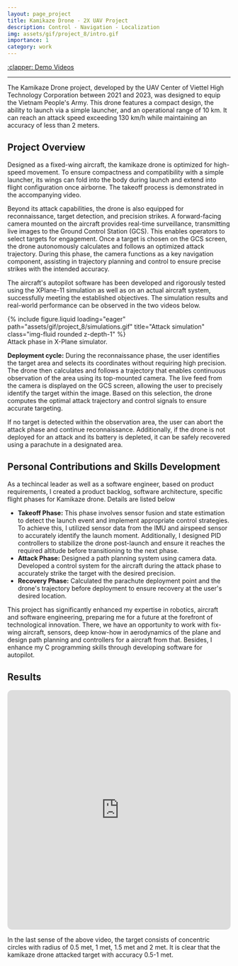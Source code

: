 ```yaml
---
layout: page_project
title: Kamikaze Drone - 2X UAV Project
description: Control - Navigation - Localization
img: assets/gif/project_8/intro.gif
importance: 1
category: work
---
```


<div class="row justify-content-sm-left">
    <div class="col-sm-2 mt-3 mt-md-0">
        <a href="https://www.youtube.com/embed/zn8sumGB-eM">:clapper: Demo Videos</a>
    </div>
</div>

---

The Kamikaze Drone project, developed by the UAV Center of Viettel High Technology Corporation between 2021 and 2023, was designed to equip the Vietnam People's Army. This drone features a compact design, the ability to launch via a simple launcher, and an operational range of 10 km. It can reach an attack speed exceeding 130 km/h while maintaining an accuracy of less than 2 meters.

## Project Overview
Designed as a fixed-wing aircraft, the kamikaze drone is optimized for high-speed movement. To ensure compactness and compatibility with a simple launcher, its wings can fold into the body during launch and extend into flight configuration once airborne. The takeoff process is demonstrated in the accompanying video.

Beyond its attack capabilities, the drone is also equipped for reconnaissance, target detection, and precision strikes. A forward-facing camera mounted on the aircraft provides real-time surveillance, transmitting live images to the Ground Control Station (GCS). This enables operators to select targets for engagement. Once a target is chosen on the GCS screen, the drone autonomously calculates and follows an optimized attack trajectory. During this phase, the camera functions as a key navigation component, assisting in trajectory planning and control to ensure precise strikes with the intended accuracy.

The aircraft's autopilot software has been developed and rigorously tested using the XPlane-11 simulation as well as on an actual aircraft system, successfully meeting the established objectives. The simulation results and real-world performance can be observed in the two videos below.

<div class="row justify-content-sm-center">
    <div class="col-sm-7 mt-2 mt-md-0">
        {% include figure.liquid loading="eager" path="assets/gif/project_8/simulations.gif" title="Attack simulation" class="img-fluid rounded z-depth-1" %}
    </div>
</div>
<div class="caption">
    Attack phase in X-Plane simulator.
</div>

**Deployment cycle:** During the reconnaissance phase, the user identifies the target area and selects its coordinates without requiring high precision. The drone then calculates and follows a trajectory that enables continuous observation of the area using its top-mounted camera. The live feed from the camera is displayed on the GCS screen, allowing the user to precisely identify the target within the image. Based on this selection, the drone computes the optimal attack trajectory and control signals to ensure accurate targeting.

If no target is detected within the observation area, the user can abort the attack phase and continue reconnaissance. Additionally, if the drone is not deployed for an attack and its battery is depleted, it can be safely recovered using a parachute in a designated area.

## Personal Contributions and Skills Development
As a techincal leader as well as a software engineer, based on product requirements, I created a product backlog, software architecture, specific flight phases for Kamikaze drone. Details are listed below
- **Takeoff Phase:** This phase involves sensor fusion and state estimation to detect the launch event and implement appropriate control strategies. To achieve this, I utilized sensor data from the IMU and airspeed sensor to accurately identify the launch moment. Additionally, I designed PID controllers to stabilize the drone post-launch and ensure it reaches the required altitude before transitioning to the next phase.
- **Attack Phase:** Designed a path planning system using camera data. Developed a control system for the aircraft during the attack phase to accurately strike the target with the desired precision.
- **Recovery Phase:** Calculated the parachute deployment point and the drone's trajectory before deployment to ensure recovery at the user's desired location.

This project has significantly enhanced my expertise in robotics, aircraft and software engineering, preparing me for a future at the forefront of technological innovation. There, we have an opportunity to work with fix-wing aircraft, sensors, deep know-how in aerodynamics of the plane and design path planning and controllers for a aircraft from that. Besides, I enhance my C programming skills through developing software for autopilot.   

## Results
<iframe width="960" height="540" src="https://www.youtube.com/embed/zn8sumGB-eM" title="Viettel Kamikaze Drone project. Launch and Attacking features" frameborder="0" style="border: 0px solid #bbb; border-radius: 10px; width: 100%;" allow="accelerometer; autoplay; clipboard-write; encrypted-media; gyroscope; picture-in-picture; web-share" referrerpolicy="strict-origin-when-cross-origin" allowfullscreen></iframe>

In the last sense of the above video, the target consists of concentric circles with radius of 0.5 met, 1 met, 1.5 met and 2 met. It is clear that the kamikaze drone attacked target with accuracy 0.5-1 met.